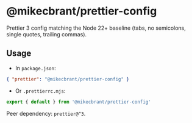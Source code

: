 # @mikecbrant/prettier-config

Prettier 3 config matching the Node 22+ baseline (tabs, no semicolons, single quotes, trailing commas).

## Usage

- In `package.json`:

```json
{ "prettier": "@mikecbrant/prettier-config" }
```

- Or `.prettierrc.mjs`:

```js
export { default } from '@mikecbrant/prettier-config'
```

Peer dependency: `prettier@^3`.
